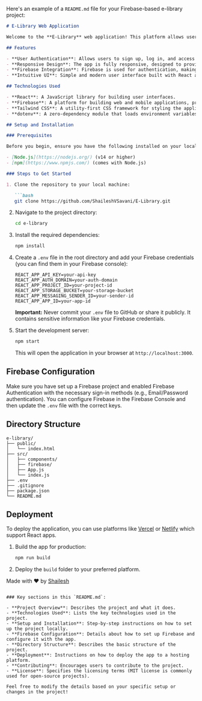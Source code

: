 Here's an example of a `README.md` file for your Firebase-based e-library project:

```markdown
# E-Library Web Application

Welcome to the **E-Library** web application! This platform allows users to explore, manage, and enjoy their digital library with a user-friendly interface. Users can sign up, sign in, and manage their library collection securely using Firebase for authentication.

## Features

- **User Authentication**: Allows users to sign up, log in, and access their personal library using Firebase Authentication.
- **Responsive Design**: The app is fully responsive, designed to provide a seamless experience on desktops, tablets, and mobile devices.
- **Firebase Integration**: Firebase is used for authentication, making the app fast, secure, and easy to use.
- **Intuitive UI**: Simple and modern user interface built with React and styled using Tailwind CSS.

## Technologies Used

- **React**: A JavaScript library for building user interfaces.
- **Firebase**: A platform for building web and mobile applications, providing authentication and real-time database features.
- **Tailwind CSS**: A utility-first CSS framework for styling the application.
- **dotenv**: A zero-dependency module that loads environment variables from a `.env` file.

## Setup and Installation

### Prerequisites

Before you begin, ensure you have the following installed on your local machine:

- [Node.js](https://nodejs.org/) (v14 or higher)
- [npm](https://www.npmjs.com/) (comes with Node.js)

### Steps to Get Started

1. Clone the repository to your local machine:

   ```bash
   git clone https://github.com/ShaileshVSavani/E-Library.git
   ```

2. Navigate to the project directory:

   ```bash
   cd e-library
   ```

3. Install the required dependencies:

   ```bash
   npm install
   ```

4. Create a `.env` file in the root directory and add your Firebase credentials (you can find them in your Firebase console):

   ```env
   REACT_APP_API_KEY=your-api-key
   REACT_APP_AUTH_DOMAIN=your-auth-domain
   REACT_APP_PROJECT_ID=your-project-id
   REACT_APP_STORAGE_BUCKET=your-storage-bucket
   REACT_APP_MESSAGING_SENDER_ID=your-sender-id
   REACT_APP_APP_ID=your-app-id
   ```

   **Important:** Never commit your `.env` file to GitHub or share it publicly. It contains sensitive information like your Firebase credentials.

5. Start the development server:

   ```bash
   npm start
   ```

   This will open the application in your browser at `http://localhost:3000`.

## Firebase Configuration

Make sure you have set up a Firebase project and enabled Firebase Authentication with the necessary sign-in methods (e.g., Email/Password authentication). You can configure Firebase in the Firebase Console and then update the `.env` file with the correct keys.

## Directory Structure

```plaintext
e-library/
├── public/
│   └── index.html
├── src/
│   ├── components/
│   ├── firebase/
│   ├── App.js
│   └── index.js
├── .env
├── .gitignore
├── package.json
└── README.md
```

## Deployment

To deploy the application, you can use platforms like [Vercel](https://vercel.com/) or [Netlify](https://www.netlify.com/) which support React apps.

1. Build the app for production:

   ```bash
   npm run build
   ```

2. Deploy the `build` folder to your preferred platform.



Made with ❤️ by [Shailesh](https://github.com/ShaileshVSavani)
```

### Key sections in this `README.md`:

- **Project Overview**: Describes the project and what it does.
- **Technologies Used**: Lists the key technologies used in the project.
- **Setup and Installation**: Step-by-step instructions on how to set up the project locally.
- **Firebase Configuration**: Details about how to set up Firebase and configure it with the app.
- **Directory Structure**: Describes the basic structure of the project.
- **Deployment**: Instructions on how to deploy the app to a hosting platform.
- **Contributing**: Encourages users to contribute to the project.
- **License**: Specifies the licensing terms (MIT license is commonly used for open-source projects).

Feel free to modify the details based on your specific setup or changes in the project!